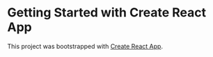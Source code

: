 # Getting Started with Create React App

This project was bootstrapped with [Create React App](https://github.com/facebook/create-react-app).




















